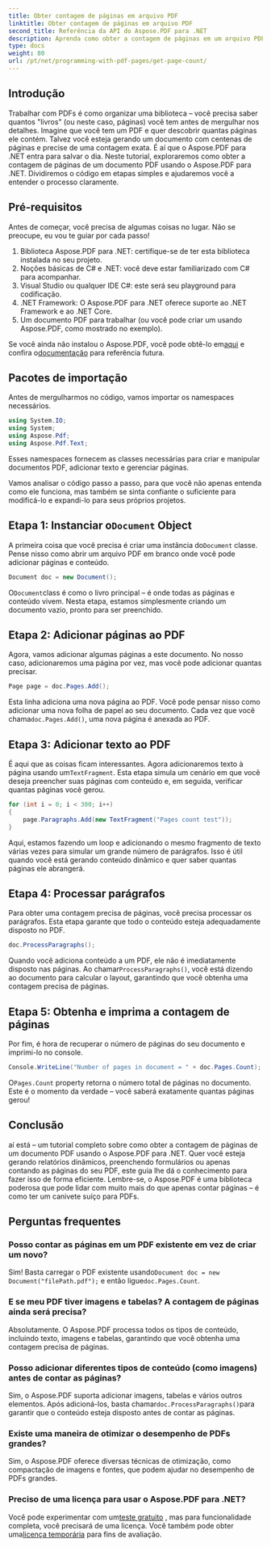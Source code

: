 ```yaml
---
title: Obter contagem de páginas em arquivo PDF
linktitle: Obter contagem de páginas em arquivo PDF
second_title: Referência da API do Aspose.PDF para .NET
description: Aprenda como obter a contagem de páginas em um arquivo PDF usando Aspose.PDF para .NET. Siga nosso guia passo a passo para uma solução simples e eficaz.
type: docs
weight: 80
url: /pt/net/programming-with-pdf-pages/get-page-count/
---
```

## Introdução

Trabalhar com PDFs é como organizar uma biblioteca – você precisa saber quantos "livros" (ou neste caso, páginas) você tem antes de mergulhar nos detalhes. Imagine que você tem um PDF e quer descobrir quantas páginas ele contém. Talvez você esteja gerando um documento com centenas de páginas e precise de uma contagem exata. É aí que o Aspose.PDF para .NET entra para salvar o dia. Neste tutorial, exploraremos como obter a contagem de páginas de um documento PDF usando o Aspose.PDF para .NET. Dividiremos o código em etapas simples e ajudaremos você a entender o processo claramente.

## Pré-requisitos

Antes de começar, você precisa de algumas coisas no lugar. Não se preocupe, eu vou te guiar por cada passo!

1. Biblioteca Aspose.PDF para .NET: certifique-se de ter esta biblioteca instalada no seu projeto.
2. Noções básicas de C# e .NET: você deve estar familiarizado com C# para acompanhar.
3. Visual Studio ou qualquer IDE C#: este será seu playground para codificação.
4. .NET Framework: O Aspose.PDF para .NET oferece suporte ao .NET Framework e ao .NET Core.
5. Um documento PDF para trabalhar (ou você pode criar um usando Aspose.PDF, como mostrado no exemplo).

 Se você ainda não instalou o Aspose.PDF, você pode obtê-lo em[aqui](https://releases.aspose.com/pdf/net/) e confira o[documentação](https://reference.aspose.com/pdf/net/) para referência futura.

## Pacotes de importação

Antes de mergulharmos no código, vamos importar os namespaces necessários.

```csharp
using System.IO;
using System;
using Aspose.Pdf;
using Aspose.Pdf.Text;
```

Esses namespaces fornecem as classes necessárias para criar e manipular documentos PDF, adicionar texto e gerenciar páginas.

Vamos analisar o código passo a passo, para que você não apenas entenda como ele funciona, mas também se sinta confiante o suficiente para modificá-lo e expandi-lo para seus próprios projetos.

##  Etapa 1: Instanciar o`Document` Object

 A primeira coisa que você precisa é criar uma instância do`Document` classe. Pense nisso como abrir um arquivo PDF em branco onde você pode adicionar páginas e conteúdo.

```csharp
Document doc = new Document();
```

 O`Document`class é como o livro principal – é onde todas as páginas e conteúdo vivem. Nesta etapa, estamos simplesmente criando um documento vazio, pronto para ser preenchido.

## Etapa 2: Adicionar páginas ao PDF

Agora, vamos adicionar algumas páginas a este documento. No nosso caso, adicionaremos uma página por vez, mas você pode adicionar quantas precisar.

```csharp
Page page = doc.Pages.Add();
```

 Esta linha adiciona uma nova página ao PDF. Você pode pensar nisso como adicionar uma nova folha de papel ao seu documento. Cada vez que você chama`doc.Pages.Add()`, uma nova página é anexada ao PDF.

## Etapa 3: Adicionar texto ao PDF

 É aqui que as coisas ficam interessantes. Agora adicionaremos texto à página usando um`TextFragment`. Esta etapa simula um cenário em que você deseja preencher suas páginas com conteúdo e, em seguida, verificar quantas páginas você gerou.

```csharp
for (int i = 0; i < 300; i++)
{
    page.Paragraphs.Add(new TextFragment("Pages count test"));
}
```

Aqui, estamos fazendo um loop e adicionando o mesmo fragmento de texto várias vezes para simular um grande número de parágrafos. Isso é útil quando você está gerando conteúdo dinâmico e quer saber quantas páginas ele abrangerá.

## Etapa 4: Processar parágrafos

Para obter uma contagem precisa de páginas, você precisa processar os parágrafos. Esta etapa garante que todo o conteúdo esteja adequadamente disposto no PDF.

```csharp
doc.ProcessParagraphs();
```

 Quando você adiciona conteúdo a um PDF, ele não é imediatamente disposto nas páginas. Ao chamar`ProcessParagraphs()`, você está dizendo ao documento para calcular o layout, garantindo que você obtenha uma contagem precisa de páginas.

## Etapa 5: Obtenha e imprima a contagem de páginas

Por fim, é hora de recuperar o número de páginas do seu documento e imprimi-lo no console.

```csharp
Console.WriteLine("Number of pages in document = " + doc.Pages.Count);
```

 O`Pages.Count` property retorna o número total de páginas no documento. Este é o momento da verdade – você saberá exatamente quantas páginas gerou!

## Conclusão

aí está – um tutorial completo sobre como obter a contagem de páginas de um documento PDF usando o Aspose.PDF para .NET. Quer você esteja gerando relatórios dinâmicos, preenchendo formulários ou apenas contando as páginas do seu PDF, este guia lhe dá o conhecimento para fazer isso de forma eficiente. Lembre-se, o Aspose.PDF é uma biblioteca poderosa que pode lidar com muito mais do que apenas contar páginas – é como ter um canivete suíço para PDFs.

## Perguntas frequentes

### Posso contar as páginas em um PDF existente em vez de criar um novo?  
 Sim! Basta carregar o PDF existente usando`Document doc = new Document("filePath.pdf");` e então ligue`doc.Pages.Count`.

### E se meu PDF tiver imagens e tabelas? A contagem de páginas ainda será precisa?  
Absolutamente. O Aspose.PDF processa todos os tipos de conteúdo, incluindo texto, imagens e tabelas, garantindo que você obtenha uma contagem precisa de páginas.

### Posso adicionar diferentes tipos de conteúdo (como imagens) antes de contar as páginas?  
 Sim, o Aspose.PDF suporta adicionar imagens, tabelas e vários outros elementos. Após adicioná-los, basta chamar`doc.ProcessParagraphs()`para garantir que o conteúdo esteja disposto antes de contar as páginas.

### Existe uma maneira de otimizar o desempenho de PDFs grandes?  
Sim, o Aspose.PDF oferece diversas técnicas de otimização, como compactação de imagens e fontes, que podem ajudar no desempenho de PDFs grandes.

### Preciso de uma licença para usar o Aspose.PDF para .NET?  
 Você pode experimentar com um[teste gratuito](https://releases.aspose.com/) , mas para funcionalidade completa, você precisará de uma licença. Você também pode obter uma[licença temporária](https://purchase.aspose.com/temporary-license/) para fins de avaliação.